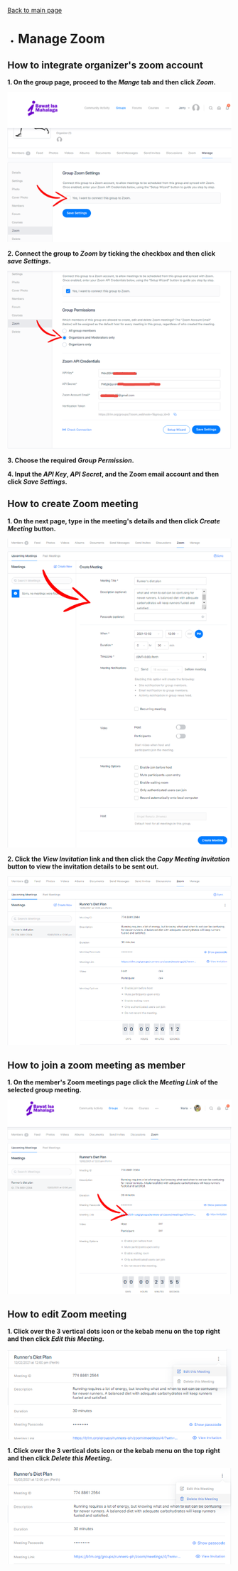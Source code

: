 [Back to main page](https://github.com/samremonte/b1m/blob/main/documentation.md)

- # Manage Zoom

<h2>How to integrate organizer's zoom account</h2>

**1. On the group page, proceed to the _Mange_ tab and then click _Zoom_.**

![Image21.1](/img/21.1.PNG)

**2. Connect the group to _Zoom_ by ticking the checkbox and then click _save Settings_.**

![Image21.3](/img/21.3.PNG)

**3. Choose the required _Group Permission_.**

**4. Input the _API Key_, _API Secret_, and the Zoom email account and then click _Save Settings_.**

<h2>How to create Zoom meeting</h2>

**1. On the next page, type in the meeting's details and then click _Create Meeting_ button.**

![Image21.4](/img/21.4.PNG)

**2. Click the _View Invitation_ link and then click the _Copy Meeting Invitation_ button to view the invitation details to be sent out.**

![Image21.5](/img/21.5.PNG)

<h2>How to join a zoom meeting as member</h2>

**1. On the member's Zoom meetings page click the _Meeting Link_ of the selected group meeting.**

![Image21.7](/img/21.7.PNG)

<h2>How to edit Zoom meeting</h2>

**1. Click over the 3 vertical dots icon or the kebab menu on the top right and then click _Edit this Meeting_.**

![Image21.8](/img/21.8.PNG)

**1. Click over the 3 vertical dots icon or the kebab menu on the top right and then click _Delete this Meeting_.**

![Image21.9](/img/21.9.PNG)

